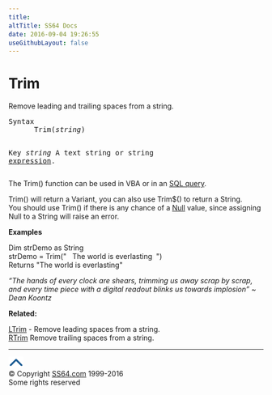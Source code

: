 ```yaml
---
title:
altTitle: SS64 Docs
date: 2016-09-04 19:26:55
useGithubLayout: false
---
```

<!-- #BeginLibraryItem "/Library/head_access.lbi" --><!-- #EndLibraryItem --><h1>Trim</h1>
<p>Remove leading and trailing spaces from a string.</p>
<pre>Syntax
      Trim(<i>string</i>)

Key
   <i>string</i>    A text string or string <a href="stringexpression.html">expression</a>.
</pre>
<p> The Trim() function can be used in VBA or in an <a href="syntax-functions.html">SQL query</a>.</p>
<p><span class="code">Trim()</span> will return a Variant, you can also use <span class="code">Trim$()</span> to return a String. <br>
You should use <span class="code">Trim()</span> if there is any chance of a <a href="syntax-null.html">Null</a> value, since assigning Null to a String will raise an error. </p>
<p><b>Examples</b></p>
<p><span class="code">Dim strDemo as String<br>
strDemo = Trim(" &nbsp;&nbsp;The world is everlasting &nbsp;")<br>
</span>Returns <span class="code">"The world is everlasting"</span></p>
<p class="quote"><i>“The hands of every clock are shears, trimming us away scrap by scrap, and every time piece with a digital readout blinks us towards implosion” ~ Dean Koontz</i></p>
<p><b>Related:</b></p>
<p><a href="ltrim.html">LTrim</a> - Remove leading spaces from a string.<br>
<a href="rtrim.html">RTrim</a> Remove trailing spaces from a string.</p><!-- #BeginLibraryItem "/Library/foot_access.lbi" --><p><script async="" src="//pagead2.googlesyndication.com/pagead/js/adsbygoogle.js"></script>
<!-- access -->

<hr>
<div id="bl" class="footer"><a href="#"><img src="../images/top.png" width="30" height="22" alt="Back to the Top"></a></div>
<div id="br" class="footer, tagline">© Copyright <a href="http://ss64.com/">SS64.com</a> 1999-2016<br>
Some rights reserved</div><!-- #EndLibraryItem -->

